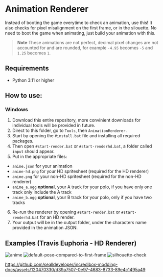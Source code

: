 # Animation Renderer
Instead of booting the game everytime to check an animation, use this! It also checks for pixel misalignment on the first frame, or in the silouette. No need to boot the game when animating, just build your animation with this.

> **Note**
> These animations are not perfect, decimal pixel changes are not accounted for and are rounded, for example `-4.95` becomes `-5` and `1.25` becomes `1`.

## Requirements
- Python 3.11 or higher

## How to use:
### Windows
1. Download this entire repository, more convinient downloads for individual tools will be provided in future.
2. Direct to this folder, go to `Tools`, then `AnimationRenderer`.
3. Start by opening the `#install.bat` file and installing all required packages.
4. Then open `#start-render.bat` or `#start-renderhd.bat`, a folder called `input` should appear.
5. Put in the appropriate files:
  - `anime.json` for your animation
  - `anime-hd.png` for your HD spritesheet (required for the HD renderer)
  - `anime.png` for your non-HD spritesheet (required for the non-HD renderer)
  - `anime_a.ogg` **optional**, your A track for your polo, if you have only one track only include the A track
  - `anime_b.ogg` **optional**, your B track for your polo, only if you have two tracks
6. Re-run the renderer by opening `#start-render.bat` or `#start-renderhd.bat` for an HD render.
7. Your output will be in the output folder, under the characters name provided in the animation JSON.

## Examples (Travis Euphoria - HD Renderer)

![anime](https://github.com/sealldeveloper/incredibox-modding-docs/assets/120470330/bff7e720-fc0c-4436-a383-b83fe7b9df4e)
![default-pose-compared-to-first-frame](https://github.com/sealldeveloper/incredibox-modding-docs/assets/120470330/fc9991d2-2665-4f9c-8f0d-d86d8d6b150a)
![silhouette-check](https://github.com/sealldeveloper/incredibox-modding-docs/assets/120470330/7a5855d5-d722-41c9-a638-86c9490d0e06)



https://github.com/sealldeveloper/incredibox-modding-docs/assets/120470330/d39a7507-0e97-4683-8733-89e4c1495a49



